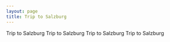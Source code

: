 ```yaml
---
layout: page
title: Trip to Salzburg
---
```


Trip to Salzburg
Trip to Salzburg
Trip to Salzburg
Trip to Salzburg